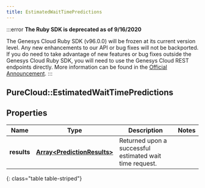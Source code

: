 ```yaml
---
title: EstimatedWaitTimePredictions
---
```


:::error
**The Ruby SDK is deprecated as of 9/16/2020**

The Genesys Cloud Ruby SDK (v96.0.0) will be frozen at its current version level. Any new enhancements to our API or bug fixes will not be backported. If you do need to take advantage of new features or bug fixes outside the Genesys Cloud Ruby SDK, you will need to use the Genesys Cloud REST endpoints directly. More information can be found in the [Official Announcement](https://developer.mypurecloud.com/forum/t/announcement-genesys-cloud-ruby-sdk-end-of-life/8850).
:::


## PureCloud::EstimatedWaitTimePredictions

## Properties

|Name | Type | Description | Notes|
|------------ | ------------- | ------------- | -------------|
| **results** | [**Array&lt;PredictionResults&gt;**](PredictionResults.html) | Returned upon a successful estimated wait time request. | |
{: class="table table-striped"}


